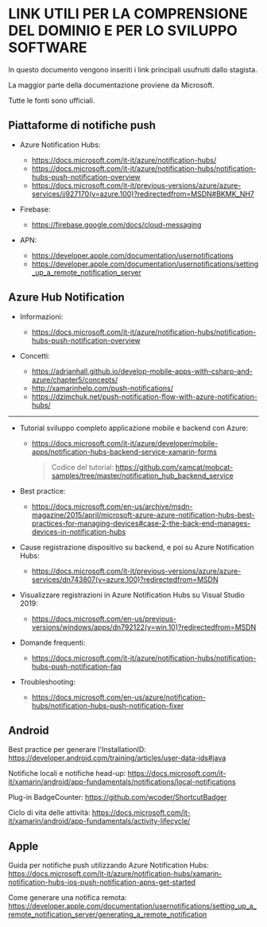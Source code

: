 # LINK UTILI PER LA COMPRENSIONE DEL DOMINIO E PER LO SVILUPPO SOFTWARE

In questo documento vengono inseriti i link principali usufruiti dallo stagista.

La maggior parte della documentazione proviene da Microsoft.

Tutte le fonti sono ufficiali.

## Piattaforme di notifiche push

- Azure Notification Hubs: 
  - https://docs.microsoft.com/it-it/azure/notification-hubs/
  - https://docs.microsoft.com/it-it/azure/notification-hubs/notification-hubs-push-notification-overview
  - https://docs.microsoft.com/it-it/previous-versions/azure/azure-services/jj927170(v=azure.100)?redirectedfrom=MSDN#BKMK_NH7

- Firebase: 
  - https://firebase.google.com/docs/cloud-messaging

- APN: 
  - https://developer.apple.com/documentation/usernotifications
  - https://developer.apple.com/documentation/usernotifications/setting_up_a_remote_notification_server


## Azure Hub Notification

- Informazioni:
  - https://docs.microsoft.com/it-it/azure/notification-hubs/notification-hubs-push-notification-overview

- Concetti: 
  - https://adrianhall.github.io/develop-mobile-apps-with-csharp-and-azure/chapter5/concepts/
  - http://xamarinhelp.com/push-notifications/
  - https://dzimchuk.net/push-notification-flow-with-azure-notification-hubs/

---

- Tutorial sviluppo completo applicazione mobile e backend con Azure: 
  - https://docs.microsoft.com/it-it/azure/developer/mobile-apps/notification-hubs-backend-service-xamarin-forms

    > Codice del tutorial: https://github.com/xamcat/mobcat-samples/tree/master/notification_hub_backend_service

- Best practice: 
  - https://docs.microsoft.com/en-us/archive/msdn-magazine/2015/april/microsoft-azure-azure-notification-hubs-best-practices-for-managing-devices#case-2-the-back-end-manages-devices-in-notification-hubs

- Cause registrazione dispositivo su backend, e poi su Azure Notification Hubs: 
  - https://docs.microsoft.com/it-it/previous-versions/azure/azure-services/dn743807(v=azure.100)?redirectedfrom=MSDN

- Visualizzare registrazioni in Azure Notification Hubs su Visual Studio 2019:
  - https://docs.microsoft.com/en-us/previous-versions/windows/apps/dn792122(v=win.10)?redirectedfrom=MSDN

- Domande frequenti: 
  - https://docs.microsoft.com/it-it/azure/notification-hubs/notification-hubs-push-notification-faq

- Troubleshooting: 
  - https://docs.microsoft.com/en-us/azure/notification-hubs/notification-hubs-push-notification-fixer


## Android

Best practice per generare l'InstallationID: https://developer.android.com/training/articles/user-data-ids#java

Notifiche locali e notifiche head-up: https://docs.microsoft.com/it-it/xamarin/android/app-fundamentals/notifications/local-notifications

Plug-in BadgeCounter: https://github.com/wcoder/ShortcutBadger

Ciclo di vita delle attività: https://docs.microsoft.com/it-it/xamarin/android/app-fundamentals/activity-lifecycle/


## Apple

Guida per notifiche push utilizzando Azure Notification Hubs: https://docs.microsoft.com/it-it/azure/notification-hubs/xamarin-notification-hubs-ios-push-notification-apns-get-started

Come generare una notifica remota: https://developer.apple.com/documentation/usernotifications/setting_up_a_remote_notification_server/generating_a_remote_notification
